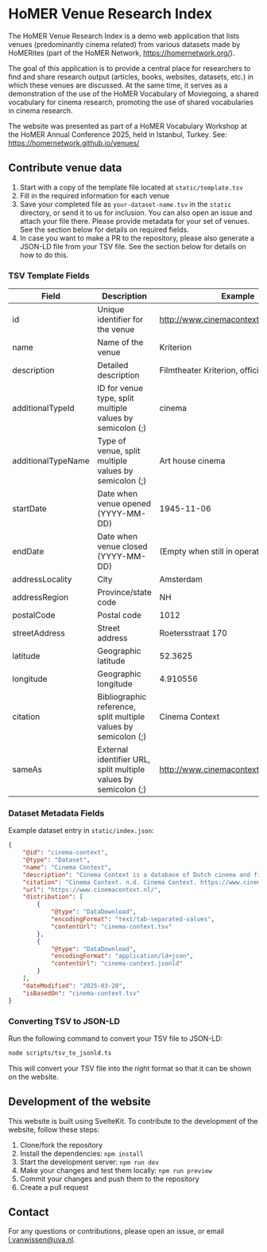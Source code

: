 # HoMER Venue Research Index

The HoMER Venue Research Index is a demo web application that lists venues (predominantly cinema related) from various datasets made by HoMERites (part of the HoMER Network, https://homernetwork.org/).

The goal of this application is to provide a central place for researchers to find and share research output (articles, books, websites, datasets, etc.) in which these venues are discussed. At the same time, it serves as a demonstration of the use of the HoMER Vocabulary of Moviegoing, a shared vocabulary for cinema research, promoting the use of shared vocabularies in cinema research.

The website was presented as part of a HoMER Vocabulary Workshop at the HoMER Annual Conference 2025, held in Istanbul, Turkey. See: https://homernetwork.github.io/venues/

## Contribute venue data

1. Start with a copy of the template file located at `static/template.tsv`
2. Fill in the required information for each venue
3. Save your completed file as `your-dataset-name.tsv` in the `static` directory, or send it to us for inclusion. You can also open an issue and attach your file there. Please provide metadata for your set of venues. See the section below for details on required fields.
4. In case you want to make a PR to the repository, please also generate a JSON-LD file from your TSV file. See the section below for details on how to do this.

### TSV Template Fields

| Field              | Description                                                     | Example                                | Required |
| ------------------ | --------------------------------------------------------------- | -------------------------------------- | -------- |
| id                 | Unique identifier for the venue                                 | http://www.cinemacontext.nl/id/B000016 | Optional |
| name               | Name of the venue                                               | Kriterion                              | Required |
| description        | Detailed description                                            | Filmtheater Kriterion, officieel...    | Optional |
| additionalTypeId   | ID for venue type, split multiple values by semicolon (;)       | cinema                                 | Optional |
| additionalTypeName | Type of venue, split multiple values by semicolon (;)           | Art house cinema                       | Optional |
| startDate          | Date when venue opened (YYYY-MM-DD)                             | 1945-11-06                             | Required |
| endDate            | Date when venue closed (YYYY-MM-DD)                             | (Empty when still in operation)        | Optional |
| addressLocality    | City                                                            | Amsterdam                              | Optional |
| addressRegion      | Province/state code                                             | NH                                     | Optional |
| postalCode         | Postal code                                                     | 1012                                   | Optional |
| streetAddress      | Street address                                                  | Roetersstraat 170                      | Optional |
| latitude           | Geographic latitude                                             | 52.3625                                | Required |
| longitude          | Geographic longitude                                            | 4.910556                               | Required |
| citation           | Bibliographic reference, split multiple values by semicolon (;) | Cinema Context                         | Optional |
| sameAs             | External identifier URL, split multiple values by semicolon (;) | http://www.cinemacontext.nl/id/B000016 | Optional |

### Dataset Metadata Fields

Example dataset entry in `static/index.json`:

```json
{
	"@id": "cinema-context",
	"@type": "Dataset",
	"name": "Cinema Context",
	"description": "Cinema Context is a database of Dutch cinema and film culture.",
	"citation": "Cinema Context. n.d. Cinema Context. https://www.cinemacontext.nl/",
	"url": "https://www.cinemacontext.nl/",
	"distribution": [
		{
			"@type": "DataDownload",
			"encodingFormat": "text/tab-separated-values",
			"contentUrl": "cinema-context.tsv"
		},
		{
			"@type": "DataDownload",
			"encodingFormat": "application/ld+json",
			"contentUrl": "cinema-context.jsonld"
		}
	],
	"dateModified": "2025-03-20",
	"isBasedOn": "cinema-context.tsv"
}
```

### Converting TSV to JSON-LD

Run the following command to convert your TSV file to JSON-LD:

```bash
node scripts/tsv_to_jsonld.ts
```

This will convert your TSV file into the right format so that it can be shown on the website.

## Development of the website

This website is built using SvelteKit. To contribute to the development of the website, follow these steps:

1. Clone/fork the repository
2. Install the dependencies: `npm install`
3. Start the development server: `npm run dev`
4. Make your changes and test them locally: `npm run preview`
5. Commit your changes and push them to the repository
6. Create a pull request

## Contact

For any questions or contributions, please open an issue, or email l.vanwissen@uva.nl.
